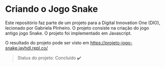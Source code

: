 # Criando o Jogo Snake

Este repositório faz parte de um projeto para a Digital Innovation One (DIO), lecionado por Gabriela PInheiro. O projeto consiste na criação do jogo antigo jogo Snake. O projeto foi implementado em Javascript. 

O resultado do projeto pode ser visto em https://projeto-jogo-snake.jayhdl.repl.co/

> Status do projeto: Concluído ✔️
